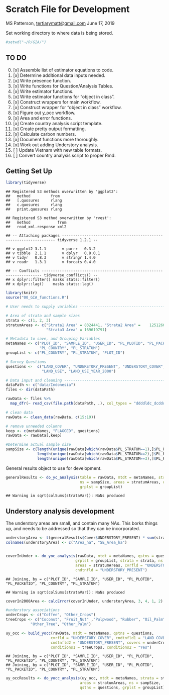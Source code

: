 Scratch File for Development
================
MS Patterson, <tertiarymatt@gmail.com>
June 17, 2019

Set working directory to where data is being stored.

``` r
#setwd("~/R/GIA/")
```

## TO DO

0.  [x] Assemble list of estimator equations to code.  
1.  [x] Determine additional data inputs needed.  
2.  [x] Write presence function.  
3.  [x] Write functions for Question/Analysis Tables.  
4.  [x] Write estimator functions.
5.  [x] Write estimator functions for “object in class”.  
6.  [x] Construct wrappers for main workflow.
7.  [x] Construct wrapper for “object in class” workflow.
8.  [x] Figure out y\_occ workflow.
9.  [x] Area and error functions.  
10. [x] Create country analysis script template.
11. [x] Create pretty output formatting.  
12. [x] Calculate carbon numbers.
13. [x] Document functions more thoroughly.
14. [x] Work out adding Understory analysis.  
15. [ ] Update Vietnam with new table formats.  
16. [ ] Convert country analysis script to proper Rmd.

## Getting Set Up

``` r
library(tidyverse)
```

    ## Registered S3 methods overwritten by 'ggplot2':
    ##   method         from 
    ##   [.quosures     rlang
    ##   c.quosures     rlang
    ##   print.quosures rlang

    ## Registered S3 method overwritten by 'rvest':
    ##   method            from
    ##   read_xml.response xml2

    ## -- Attaching packages ------------------------------------------------------------------- tidyverse 1.2.1 --

    ## v ggplot2 3.1.1       v purrr   0.3.2  
    ## v tibble  2.1.1       v dplyr   0.8.0.1
    ## v tidyr   0.8.3       v stringr 1.4.0  
    ## v readr   1.3.1       v forcats 0.4.0

    ## -- Conflicts ---------------------------------------------------------------------- tidyverse_conflicts() --
    ## x dplyr::filter() masks stats::filter()
    ## x dplyr::lag()    masks stats::lag()

``` r
library(knitr)
source("00_GIA_functions.R")
```

``` r
# User needs to supply variables -----------------------------------------------

# Area of strata and sample sizes
strata <- c(1, 2, 3)
stratumAreas <- c("Strata1 Area" = 8324441, "Strata2 Area" =    12512668, 
                  "Strata3 Area" = 169619791)

# Metadata to save, and Grouping Variables
metaNames <- c("PLOT_ID", "SAMPLE_ID", "USER_ID", "PL_PLOTID", "PL_PACKETID",         
               "PL_COUNTRY", "PL_STRATUM")
groupList <- c("PL_COUNTRY", "PL_STRATUM", "PLOT_ID")

# Survey Questions
questions <-  c("LAND_COVER", "UNDERSTORY_PRESENT", "UNDERSTORY_COVER",
                "LAND_USE", "LAND_USE_YEAR_2000")
```

``` r
# Data input and cleaning ------------------------------------------------------
dataPath <- c("data/Indonesia")
files <- dir(dataPath)

rawData <- files %>% 
  map_dfr(~ read_csv(file.path(dataPath, .), col_types = "ddddldc_dcdddcdccccc"))

# clean data
rawData <- clean_data(rawData, c(15:19))

# remove unneeded columns 
keep <- c(metaNames, "FLAGGED", questions)
rawData <- rawData[,keep]

#Determine actual sample size
sampSize <- c(length(unique(rawData[which(rawData$PL_STRATUM==1),]$PL_PLOTID)),
              length(unique(rawData[which(rawData$PL_STRATUM==2),]$PL_PLOTID)),
              length(unique(rawData[which(rawData$PL_STRATUM==3),]$PL_PLOTID)))
```

General results object to use for development.

``` r
generalResults <- do_yc_analysis(table = rawData, mtdt = metaNames, strata = strata,
                                 ns = sampSize, areas = stratumAreas, qstns = questions, 
                                 grplst = groupList)
```

    ## Warning in sqrt(colSums(strataVar)): NaNs produced

## Understory analysis development

The understory areas are small, and contain many NAs. This borks things
up, and needs to be addressed so that they can be incorporated.

``` r
understoryArea <- t(generalResults$Cover$UNDERSTORY_PRESENT) * sum(stratumAreas)
colnames(understoryArea) <- c("Area_ha", "SE_Area_ha")


coverInUnder <- do_yoc_analysis(rawData, mtdt = metaNames, qstns = questions, 
                               grplst = groupList, strata = strata, ns = sampSize,
                               areas = stratumAreas, cvrfld = "UNDERSTORY_COVER", 
                               cndtnfld = "UNDERSTORY_PRESENT")
```

    ## Joining, by = c("PLOT_ID", "SAMPLE_ID", "USER_ID", "PL_PLOTID", "PL_PACKETID", "PL_COUNTRY", "PL_STRATUM")

    ## Warning in sqrt(colSums(strataVar)): NaNs produced

``` r
coverIn2000Area <- calcError(coverInUnder, understoryArea, 3, 4, 1, 2)

#understory associations
underCrops <- c("Coffee", "Other_Crops")
treeCrops <- c("Coconut", "Fruit_Nut" ,"Pulpwood", "Rubber", "Oil_Palm", 
           "Other_Tree", "Other_Palm")

uy_occ <- build_yocc(rawData, mtdt = metaNames, qstns = questions, 
                    cvrfld = "UNDERSTORY_COVER", cndtnfld1 = "LAND_COVER", 
                    cndtnfld2 = "UNDERSTORY_PRESENT", covers = underCrops, 
                    conditions1 = treeCrops, conditions2 = "Yes")
```

    ## Joining, by = c("PLOT_ID", "SAMPLE_ID", "USER_ID", "PL_PLOTID", "PL_PACKETID", "PL_COUNTRY", "PL_STRATUM")
    ## Joining, by = c("PLOT_ID", "SAMPLE_ID", "USER_ID", "PL_PLOTID", "PL_PACKETID", "PL_COUNTRY", "PL_STRATUM")

``` r
uy_occResults <- do_yocc_analysis(uy_occ, mtdt = metaNames, strata = strata, 
                                 areas = stratumAreas, ns = sampSize, 
                                 qstns = questions, grplst = groupList)
```
